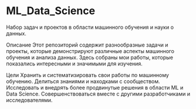 # ML_Data_Science
Набор задач и проектов в области машинного обучения и науки о данных.

Описание
Этот репозиторий содержит разнообразные задачи и проекты, которые демонстрируют различные аспекты машинного обучения и анализа данных. Здесь собраны мои работы, которые показались интересными и значимыми для изучения.

Цели
Хранить и систематизировать свои работы по машинному обучению.
Делиться знаниями и находками с сообществом.
Исследовать и внедрять более продвинутые решения в области ML и Data Science.
Совершенствоваться вместе с другими разработчиками и исследователями.